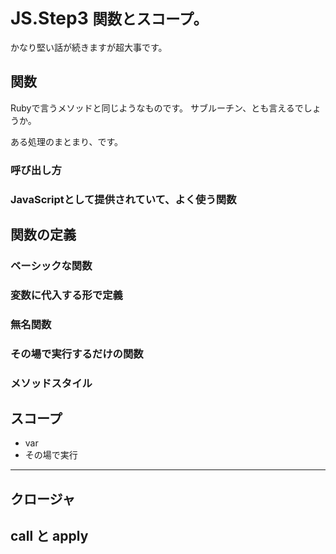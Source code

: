 JS.Step3 <small>関数とスコープ。</small>
==========================================================

かなり堅い話が続きますが超大事です。

関数
------------------------------------------------------------

Rubyで言うメソッドと同じようなものです。
サブルーチン、とも言えるでしょうか。

ある処理のまとまり、です。

### 呼び出し方


### JavaScriptとして提供されていて、よく使う関数




関数の定義
------------------------------------------------------------

### ベーシックな関数


### 変数に代入する形で定義


### 無名関数


### その場で実行するだけの関数



### メソッドスタイル



スコープ
------------------------------------------------------------
- var
- その場で実行



* * * *


クロージャ
------------------------------------------------------------



call と apply
------------------------------------------------------------




